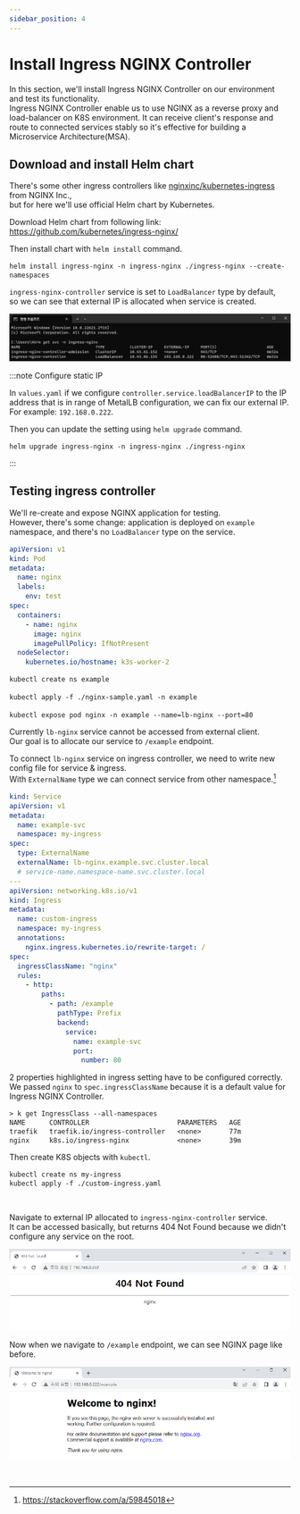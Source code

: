 ```yaml
---
sidebar_position: 4
---
```


# Install Ingress NGINX Controller

In this section, we'll install Ingress NGINX Controller on our environment and test its functionality.  
Ingress NGINX Controller enable us to use NGINX as a reverse proxy and load-balancer on K8S environment. It can receive client's response and route to connected services stably so it's effective for building a Microservice Architecture(MSA).

## Download and install Helm chart

There's some other ingress controllers like [nginxinc/kubernetes-ingress][ref1] from NGINX Inc.,  
but for here we'll use official Helm chart by Kubernetes.

Download Helm chart from following link:  
https://github.com/kubernetes/ingress-nginx/

Then install chart with `helm install` command.

```
helm install ingress-nginx -n ingress-nginx ./ingress-nginx --create-namespaces
```

`ingress-nginx-controller` service is set to `LoadBalancer` type by default,  
so we can see that external IP is allocated when service is created.

![Ingress controller service check](./img/2-4-ingress-controller-svc.png)

:::note Configure static IP

In `values.yaml` if we configure `controller.service.loadBalancerIP` to the IP address that is in range of MetalLB configuration, we can fix our external IP. For example: `192.168.0.222`.

Then you can update the setting using `helm upgrade` command.

```
helm upgrade ingress-nginx -n ingress-nginx ./ingress-nginx
```

:::

## Testing ingress controller

We'll re-create and expose NGINX application for testing.  
However, there's some change: application is deployed on `example` namespace, and there's no `LoadBalancer` type on the service.

```yaml title="nginx-sample.yaml"
apiVersion: v1
kind: Pod
metadata:
  name: nginx
  labels:
    env: test
spec:
  containers:
    - name: nginx
      image: nginx
      imagePullPolicy: IfNotPresent
  nodeSelector:
    kubernetes.io/hostname: k3s-worker-2
```

```
kubectl create ns example

kubectl apply -f ./nginx-sample.yaml -n example

kubectl expose pod nginx -n example --name=lb-nginx --port=80
```

Currently `lb-nginx` service cannot be accessed from external client.  
Our goal is to allocate our service to `/example` endpoint.

To connect `lb-nginx` service on ingress controller, we need to write new config file for service & ingress.  
With `ExternalName` type we can connect service from other namespace.[^1]

```yaml title="custom-ingress.yaml" {17,19}
kind: Service
apiVersion: v1
metadata:
  name: example-svc
  namespace: my-ingress
spec:
  type: ExternalName
  externalName: lb-nginx.example.svc.cluster.local
  # service-name.namespace-name.svc.cluster.local
---
apiVersion: networking.k8s.io/v1
kind: Ingress
metadata:
  name: custom-ingress
  namespace: my-ingress
  annotations:
    nginx.ingress.kubernetes.io/rewrite-target: /
spec:
  ingressClassName: "nginx"
  rules:
    - http:
        paths:
          - path: /example
            pathType: Prefix
            backend:
              service:
                name: example-svc
                port:
                  number: 80
```

2 properties highlighted in ingress setting have to be configured correctly.  
We passed `nginx` to `spec.ingressClassName` because it is a default value for Ingress NGINX Controller.

```
> k get IngressClass --all-namespaces
NAME      CONTROLLER                      PARAMETERS   AGE
traefik   traefik.io/ingress-controller   <none>       77m
nginx     k8s.io/ingress-nginx            <none>       39m
```

Then create K8S objects with `kubectl`.

```
kubectl create ns my-ingress
kubectl apply -f ./custom-ingress.yaml
```

<br />

Navigate to external IP allocated to `ingress-nginx-controller` service.  
It can be accessed basically, but returns 404 Not Found because we didn't configure any service on the root.

![Browser test 1](./img/2-4-ingress-test-1.png)

Now when we navigate to `/example` endpoint, we can see NGINX page like before.

![Browser test 2](./img/2-4-ingress-test-2.png)

<br />

[ref1]: https://github.com/nginxinc/kubernetes-ingress

[^1]: https://stackoverflow.com/a/59845018
